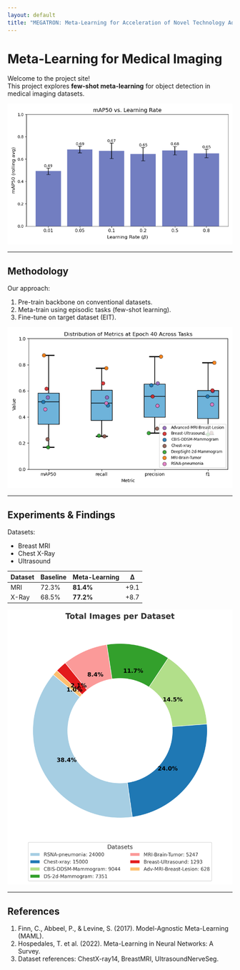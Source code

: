 ```yaml
---
layout: default
title: "MEGATRON: Meta-Learning for Acceleration of Novel Technology Adoption"
---
```


# <a id="home"></a>Meta-Learning for Medical Imaging

Welcome to the project site!  
This project explores **few-shot meta-learning** for object detection in medical imaging datasets.

![Pipeline](figures/mAP50_vs_learning_rate.png)

---

## <a id="methodology"></a>Methodology

Our approach:

1. Pre-train backbone on conventional datasets.  
2. Meta-train using episodic tasks (few-shot learning).  
3. Fine-tune on target dataset (EIT).  

![Pipeline](figures/boxplot_metrics_epoch_40.png)

---

## <a id="experiments"></a>Experiments & Findings

Datasets:

- Breast MRI  
- Chest X-Ray  
- Ultrasound  

| Dataset | Baseline | Meta-Learning | Δ |
|---------|----------|---------------|---|
| MRI     | 72.3%    | **81.4%**     | +9.1 |
| X-Ray   | 68.5%    | **77.2%**     | +8.7 |

![Results Plot](figures/class_distribution_pie_chart_legend.png)

---

## <a id="references"></a>References

1. Finn, C., Abbeel, P., & Levine, S. (2017). Model-Agnostic Meta-Learning (MAML).  
2. Hospedales, T. et al. (2022). Meta-Learning in Neural Networks: A Survey.  
3. Dataset references: ChestX-ray14, BreastMRI, UltrasoundNerveSeg.  
